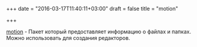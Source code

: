 +++
date = "2016-03-17T11:40:11+03:00"
draft = false
title = "motion"

+++

<p><a href="https://github.com/fatih/motion">motion</a>&nbsp;- Пакет который предоставляет информацию о файлах и папках. Можно использовать для создания редакторов.</p>


